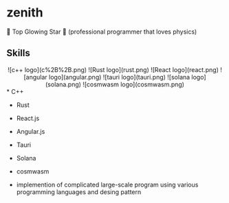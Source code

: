 # zenith
🌟 Top Glowing Star 🔭
(professional programmer that loves physics)

## Skills

<center>
![c++ logo](c%2B%2B.png) 
![Rust logo](rust.png)
![React logo](react.png) 
![angular logo](angular.png)
![tauri logo](tauri.png)
![solana logo](solana.png)
![cosmwasm logo](cosmwasm.png)
</center>
* C++


* Rust


* React.js


* Angular.js


* Tauri


* Solana


* cosmwasm

* implemention of complicated large-scale program using various programming languages and desing pattern

